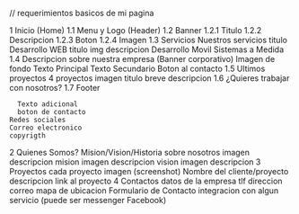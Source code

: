 
// requerimientos basicos de mi pagina 

1 Inicio (Home)
  1.1 Menu y Logo (Header)
  1.2 Banner
    1.2.1 Titulo
    1.2.2 Descripcion
    1.2.3 Boton
    1.2.4 Imagen
  1.3 Servicios
    Nuestros servicios titulo
    Desarrollo WEB
      titulo
      img
      descripcion
    Desarrollo Movil
    Sistemas a Medida
  1.4 Descripcion sobre nuestra empresa (Banner corporativo)
    Imagen de fondo
    Texto Principal
    Texto Secundario
    Boton al contacto
  1.5 Ultimos proyectos
    4 proyectos
      imagen
      titulo
      breve descripcion
  1.6  ¿Quieres trabajar con nosotros?
  1.7 Footer 
    
      Texto adicional
      boton de contacto
    Redes sociales
    Correo electronico
    copyrigth
2 Quienes Somos? Mision/Vision/Historia
  sobre nosotros
    imagen
    descripcion
  mision
    imagen
    descripcion
  vision
    imagen
    descripcion
3 Proyectos
  cada proyecto
    imagen (screenshot)
    Nombre del cliente/proyecto
    descripcion
    link al proyecto
4 Contactos
  datos de la empresa
    tlf
    direccion
    correo
    mapa de ubicacion
  Formulario de Contacto
    integracion con algun servicio (puede ser messenger Facebook)

